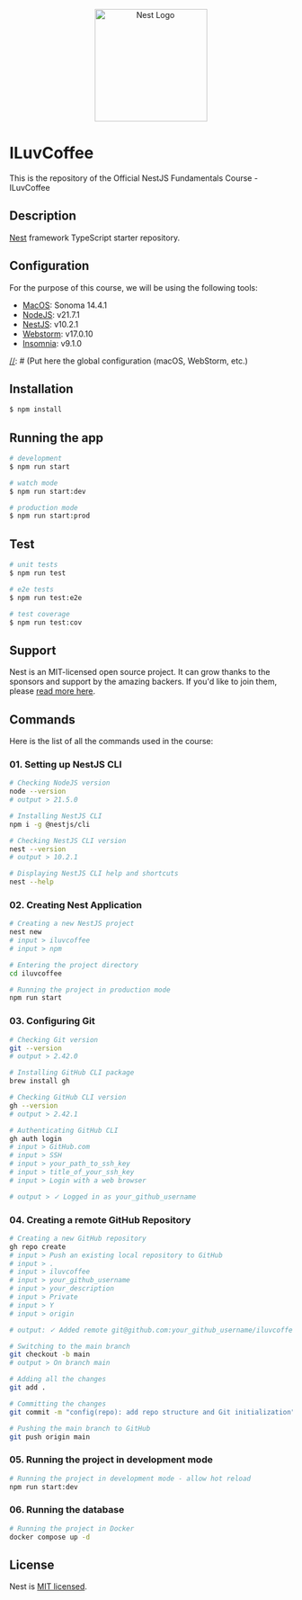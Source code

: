 <p align="center">
  <a href="http://nestjs.com/" target="blank"><img src="https://nestjs.com/img/logo-small.svg" width="200" alt="Nest Logo" /></a>
</p>

[//]: # ([circleci-image]: https://img.shields.io/circleci/build/github/nestjs/nest/master?token=abc123def456)
[//]: # ([circleci-url]: https://circleci.com/gh/nestjs/nest)
[//]: # ()
[//]: # (  <p align="center">A progressive <a href="http://nodejs.org" target="_blank">Node.js</a> framework for building efficient and scalable server-side applications.</p>)
[//]: # (    <p align="center">)
[//]: # (<a href="https://www.npmjs.com/~nestjscore" target="_blank"><img src="https://img.shields.io/npm/v/@nestjs/core.svg" alt="NPM Version" /></a>)
[//]: # (<a href="https://www.npmjs.com/~nestjscore" target="_blank"><img src="https://img.shields.io/npm/l/@nestjs/core.svg" alt="Package License" /></a>)
[//]: # (<a href="https://www.npmjs.com/~nestjscore" target="_blank"><img src="https://img.shields.io/npm/dm/@nestjs/common.svg" alt="NPM Downloads" /></a>)
[//]: # (<a href="https://circleci.com/gh/nestjs/nest" target="_blank"><img src="https://img.shields.io/circleci/build/github/nestjs/nest/master" alt="CircleCI" /></a>)
[//]: # (<a href="https://coveralls.io/github/nestjs/nest?branch=master" target="_blank"><img src="https://coveralls.io/repos/github/nestjs/nest/badge.svg?branch=master#9" alt="Coverage" /></a>)
[//]: # (<a href="https://discord.gg/G7Qnnhy" target="_blank"><img src="https://img.shields.io/badge/discord-online-brightgreen.svg" alt="Discord"/></a>)
[//]: # (<a href="https://opencollective.com/nest#backer" target="_blank"><img src="https://opencollective.com/nest/backers/badge.svg" alt="Backers on Open Collective" /></a>)
[//]: # (<a href="https://opencollective.com/nest#sponsor" target="_blank"><img src="https://opencollective.com/nest/sponsors/badge.svg" alt="Sponsors on Open Collective" /></a>)
[//]: # (  <a href="https://paypal.me/kamilmysliwiec" target="_blank"><img src="https://img.shields.io/badge/Donate-PayPal-ff3f59.svg"/></a>)
[//]: # (    <a href="https://opencollective.com/nest#sponsor"  target="_blank"><img src="https://img.shields.io/badge/Support%20us-Open%20Collective-41B883.svg" alt="Support us"></a>)
[//]: # (  <a href="https://twitter.com/nestframework" target="_blank"><img src="https://img.shields.io/twitter/follow/nestframework.svg?style=social&label=Follow"></a>)
[//]: # (</p>)
[//]: # (  <!--[![Backers on Open Collective]&#40;https://opencollective.com/nest/backers/badge.svg&#41;]&#40;https://opencollective.com/nest#backer&#41;)
[//]: # (  [![Sponsors on Open Collective]&#40;https://opencollective.com/nest/sponsors/badge.svg&#41;]&#40;https://opencollective.com/nest#sponsor&#41;-->)

# ILuvCoffee

This is the repository of the Official NestJS Fundamentals Course - ILuvCoffee

## Description

[Nest](https://github.com/nestjs/nest) framework TypeScript starter repository.

## Configuration

For the purpose of this course, we will be using the following tools:
- [MacOS](https://www.apple.com/macos/sonoma/): Sonoma 14.4.1
- [NodeJS](https://nodejs.org/en): v21.7.1
- [NestJS](https://nestjs.com/): v10.2.1
- [Webstorm](https://www.jetbrains.com/webstorm/): v17.0.10
- [Insomnia](https://insomnia.rest/): v9.1.0

[//]: # (Put here the global configuration (macOS, WebStorm, etc.)

## Installation

```bash
$ npm install
```

## Running the app

```bash
# development
$ npm run start

# watch mode
$ npm run start:dev

# production mode
$ npm run start:prod
```

## Test

```bash
# unit tests
$ npm run test

# e2e tests
$ npm run test:e2e

# test coverage
$ npm run test:cov
```

## Support

Nest is an MIT-licensed open source project. It can grow thanks to the sponsors and support by the amazing backers. If you'd like to join them, please [read more here](https://docs.nestjs.com/support).

## Commands

Here is the list of all the commands used in the course:

### 01. Setting up NestJS CLI

```bash
# Checking NodeJS version
node --version
# output > 21.5.0
````

```bash
# Installing NestJS CLI
npm i -g @nestjs/cli
```

```bash
# Checking NestJS CLI version
nest --version
# output > 10.2.1
```

```bash
# Displaying NestJS CLI help and shortcuts
nest --help
```

### 02. Creating Nest Application

```bash
# Creating a new NestJS project
nest new
# input > iluvcoffee
# input > npm 
```

```bash
# Entering the project directory
cd iluvcoffee
```

```bash
# Running the project in production mode
npm run start
```

### 03. Configuring Git

```bash
# Checking Git version
git --version
# output > 2.42.0
```

```bash
# Installing GitHub CLI package
brew install gh
```

```bash
# Checking GitHub CLI version
gh --version
# output > 2.42.1
```

```bash
# Authenticating GitHub CLI
gh auth login
# input > GitHub.com
# input > SSH
# input > your_path_to_ssh_key
# input > title_of_your_ssh_key
# input > Login with a web browser

# output > ✓ Logged in as your_github_username
```

### 04. Creating a remote GitHub Repository

```bash
# Creating a new GitHub repository
gh repo create
# input > Push an existing local repository to GitHub
# input > .
# input > iluvcoffee
# input > your_github_username
# input > your_description
# input > Private
# input > Y
# input > origin

# output: ✓ Added remote git@github.com:your_github_username/iluvcoffee.git
```

```bash
# Switching to the main branch
git checkout -b main
# output > On branch main
```

```bash
# Adding all the changes
git add .
```

```bash
# Committing the changes
git commit -m "config(repo): add repo structure and Git initialization"
```

```bash
# Pushing the main branch to GitHub
git push origin main
```

### 05. Running the project in development mode

```bash
# Running the project in development mode - allow hot reload
npm run start:dev
```

### 06. Running the database

```bash
# Running the project in Docker
docker compose up -d
```

## License

Nest is [MIT licensed](LICENSE).
